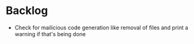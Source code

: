 # Backlog

- Check for mailicious code generation like removal of files and print a warning if that's being done